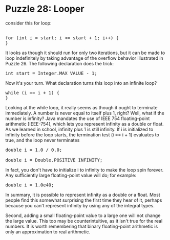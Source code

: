 # Puzzle 28: Looper

consider this for loop:

<pre>

for (int i = start; i <= start + 1; i++) {
}
</pre>


It looks as though it should run for only two iterations, but it can be made to loop indefinitely by 
taking advantage of the overflow behavior illustrated in Puzzle 26. The following declaration does the trick:

<pre>
int start = Integer.MAX_VALUE - 1;
</pre>

Now it's your turn. What declaration turns this loop into an infinite loop?

<pre>
while (i == i + 1) {
}
</pre>

Looking at the while loop, it really seems as though it ought to terminate immediately.
A number is never equal to itself plus 1, right? Well, what if the number is infinity? 
Java mandates the use of IEEE 754 floating-point arithmetic [IEEE-754], 
which lets you represent infinity as a double or float. As we learned in school, 
infinity plus 1 is still infinity. If i is initialized to infinity before the loop starts, 
the termination test (i == i + 1) evaluates to true, and the loop never terminates

<pre>
double i = 1.0 / 0.0;

double i = Double.POSITIVE_INFINITY;
</pre>

In fact, you don't have to initialize i to infinity to make the loop spin forever. 
Any sufficiently large floating-point value will do; for example:

<pre>
double i = 1.0e40;
</pre>


In summary, it is possible to represent infinity as a double or a float.
Most people find this somewhat surprising the first time they hear of it, perhaps 
because you can't represent infinity by using any of the integral types. 

Second, adding a small floating-point value to a large one will not change the large value. 
This too may be counterintuitive, as it isn't true for the real numbers. 
It is worth remembering that binary floating-point arithmetic is only an approximation to real arithmetic.
